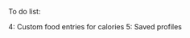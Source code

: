 To do list:

<!-- 1: Have the click on modal search work -->
<!-- 2: Donut styling for >100% -->
<!-- 3: Random food images -->
4: Custom food entries for calories
5: Saved profiles
